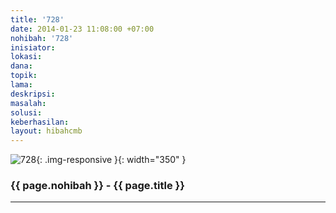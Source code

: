 ```yaml
---
title: '728'
date: 2014-01-23 11:08:00 +07:00
nohibah: '728'
inisiator:
lokasi:
dana:
topik:
lama:
deskripsi:
masalah:
solusi:
keberhasilan:
layout: hibahcmb
---
```


![728](/static/img/hibahcmb/728.png){: .img-responsive }{: width="350" }

### {{ page.nohibah }} - {{ page.title }}

---
